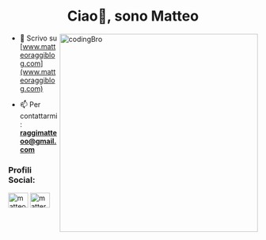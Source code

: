 <h1 align="center">Ciao👋, sono Matteo</h1>
<img align="right" alt="codingBro" width="400" src="https://mir-s3-cdn-cf.behance.net/project_modules/hd/06f21a161921919.63cd7887d0a70.gif"/>

- 📝 Scrivo su [www.matteoraggiblog.com](www.matteoraggiblog.com)

- 📫 Per contattarmi: **raggimatteoo@gmail.com**

<h3 align="left">Profili Social:</h3>
<p align="left">
<a href="https://linkedin.com/in/matteo-raggi" target="blank"><img align="center" src="https://raw.githubusercontent.com/rahuldkjain/github-profile-readme-generator/master/src/images/icons/Social/linked-in-alt.svg" alt="matteo-raggi" height="30" width="40" /></a>
<a href="https://instagram.com/matteraggiii" target="blank"><img align="center" src="https://raw.githubusercontent.com/rahuldkjain/github-profile-readme-generator/master/src/images/icons/Social/instagram.svg" alt="matteraggiii" height="30" width="40" /></a>
</p>
